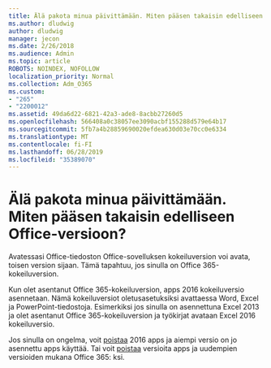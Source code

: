 ```yaml
---
title: Älä pakota minua päivittämään. Miten pääsen takaisin edelliseen Office-versioon?
ms.author: dludwig
author: dludwig
manager: jecon
ms.date: 2/26/2018
ms.audience: Admin
ms.topic: article
ROBOTS: NOINDEX, NOFOLLOW
localization_priority: Normal
ms.collection: Adm_O365
ms.custom:
- "265"
- "2200012"
ms.assetid: 49da6d22-6821-42a3-ade8-8acbb27260d5
ms.openlocfilehash: 566408a0c38057ee3090acbf155288d579e64b17
ms.sourcegitcommit: 5fb7a4b28859690020efdea630d03e70cc0e6334
ms.translationtype: MT
ms.contentlocale: fi-FI
ms.lasthandoff: 06/28/2019
ms.locfileid: "35389070"
---
```

# <a name="dont-force-me-to-upgrade-how-do-i-go-back-to-the-previous-office-version"></a>Älä pakota minua päivittämään. Miten pääsen takaisin edelliseen Office-versioon?

Avatessasi Office-tiedoston Office-sovelluksen kokeiluversion voi avata, toisen version sijaan. Tämä tapahtuu, jos sinulla on Office 365-kokeiluversion.
  
Kun olet asentanut Office 365-kokeiluversion, apps 2016 kokeiluversio asennetaan. Nämä kokeiluversiot oletusasetuksiksi avattaessa Word, Excel ja PowerPoint-tiedostoja. Esimerkiksi jos sinulla on asennettuna Excel 2013 ja olet asentanut Office 365-kokeiluversion ja työkirjat avataan Excel 2016 kokeiluversio.
  
Jos sinulla on ongelma, voit [poistaa](https://support.office.com/article/9dd49b83-264a-477a-8fcc-2fdf5dbf61d8.aspx) 2016 apps ja aiempi versio on jo asennettu apps käyttää. Tai voit [poistaa](https://support.office.com/article/9dd49b83-264a-477a-8fcc-2fdf5dbf61d8.aspx) versioita apps ja uudempien versioiden mukana Office 365: ksi.
